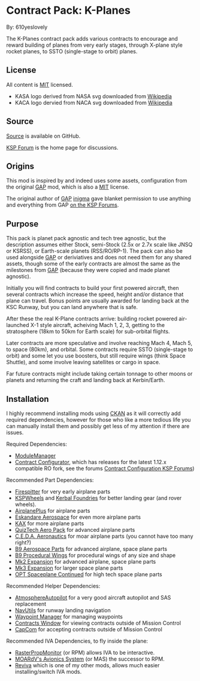 # Contract Pack: K-Planes

By: 610yeslovely

The K-Planes contract pack adds various contracts to encourage and reward building of planes from
very early stages, through X-plane style rocket planes, to SSTO (single-stage to orbit) planes.

## License

All content is [MIT][url:MITLicense] licensed.

* KASA logo derived from NASA svg downloaded from [Wikipedia](https://en.wikipedia.org/wiki/NASA_insignia#/media/File:NASA_logo.svg)
* KACA logo dervied from NACA svg downloaded from [Wikipedia](https://commons.wikimedia.org/wiki/File:US_NACA_logo.svg)

## Source

[Source][url:KPlanes] is available on GitHub.

[KSP Forum][url:KPlanesKSPF] is the home page for discussions.

## Origins

This mod is inspired by and indeed uses some assets, configuration from the original [GAP][url:GAP]
mod, which is also a [MIT][url:MITLicense] license.

The original author of [GAP][url:GAP] [inigma][kspf:inigma] gave blanket permission to use anything
and everything from GAP [on the KSP Forums][kspf:inigmaPermission].

## Purpose

This pack is planet pack agnostic and tech tree agnostic, but the description assumes either Stock,
semi-Stock (2.5x or 2.7x scale like JNSQ or KSRSS), or Earth-scale planets (RSS/RO/RP-1). The pack
can also be used alongside [GAP][url:GAP] or deriviatives and does not need them for any shared
assets, though some of the early contracts are almost the same as the milestones from [GAP][url:GAP]
(because they were copied and made planet agnostic).

Initially you will find contracts to build your first powered aircraft, then several contracts which
increase the speed, height and/or distance that plane can travel. Bonus points are usually awarded
for landing back at the KSC Runway, but you can land anywhere that is safe.

After these the real K-Plane contracts arrive: building rocket powered air-launched X-1 style
aircraft, acheiving Mach 1, 2, 3, getting to the stratosphere (18km to 50km for Earth scale) for
sub-orbital flights.

Later contracts are more speculative and involve reaching Mach 4, Mach 5, to space (80km), and
orbital. Some contracts require SSTO (single-stage to orbit) and some let you use boosters, but
still require wings (think Space Shuttle), and some involve leaving satellites or cargo in space.

Far future contracts might include taking certain tonnage to other moons or planets and returning
the craft and landing back at Kerbin/Earth.

## Installation

I highly recommend installing mods using [CKAN][url:CKAN] as it will correctly add required
dependencies, however for those who like a more tedious life you can manually install them and
possibly get less of my attention if there are issues.

Required Dependencies:

* [ModuleManager][url:ModuleManager]
* [Contract Configurator][url:ContractConfiguratorGitHub], which has releases for the latest 1.12.x
  compatible RO fork, see the forums [Contract Configuration KSP Forums][url:ContractConfigurator])

Recommended Part Dependencies:

* [Firespitter][url:Firespitter] for very early airplane parts
* [KSPWheels][url:KSPWheels] and [Kerbal Foundries][url:KerbalFoundries] for better landing gear
(and rover wheels).
* [AirplanePlus][url:AirplanePlus] for airplane parts
* [Eskandare Aerospace][url:EskandareAero] for even more airplane parts
* [KAX][url:KAX] for more airplane parts
* [QuizTech Aero Pack][url:QuizTech] for advanced airplane parts
* [C.E.D.A. Aeronautics][url:CEDAAero] for moar airplane parts (you cannot have too many right?)
* [B9 Aerospace Parts][url:B9Aerospace] for advanced airplane, space plane parts
* [B9 Procedural Wings][url:B9ProcWings] for procedural wings of any size and shape
* [Mk2 Expansion][url:Mk2Expansion] for advanced airplane, space plane parts
* [Mk3 Expansion][url:Mk3Expansion] for larger space plane parts
* [OPT Spaceplane Continued][url:OPT] for high tech space plane parts

Recommended Helper Dependencies:

* [AtmosphereAutopilot][url:AA] for a very good aircraft autopilot and SAS replacement
* [NavUtils][url:NavUtils] for runway landing navigation
* [Waypoint Manager][url:WaypointManager] for managing waypoints
* [Contracts Window][url:ContractsWindow] for viewing contracts outside of Mission Control
* [CapCom][url:CapCom] for accepting contracts outside of Mission Control

Recommended IVA Dependencies, to fly inside the plane:

* [RasterPropMonitor][url:RasterPropMonitor] (or RPM) allows IVA to be interactive.
* [MOARdV's Avionics System][url:AvionicsSystems] (or MAS) the successor to RPM.
* [Reviva][url:Reviva] which is one of my other mods, allows much easier installing/switch IVA mods.

[url:KPlanes]: https://github.com/harveyt/KPlanes
[url:KPlanesKSPF]: https://forum.kerbalspaceprogram.com/index.php?/topic/210897-112/
[url:MITLicense]: https://github.com/harveyt/KPlanes/blob/main/LICENSE
[url:GAP]: https://forum.kerbalspaceprogram.com/index.php?/topic/129208-contract-pack-giving-aircraft-a-purpose-gap-161-milestones-air-flights-coast-guard/
[url:CKAN]: https://forum.kerbalspaceprogram.com/index.php?/topic/154922-ckan-the-comprehensive-kerbal-archive-network-v1280-dyson/
[url:ModuleManager]: https://forum.kerbalspaceprogram.com/index.php?/topic/50533-18x-112x-module-manager-421-august-1st-2021-locked-inside-edition/
[url:ContractConfigurator]: https://forum.kerbalspaceprogram.com/index.php?/topic/91625-1101-contract-configurator-v1305-2020-10-05/
[url:ContractConfiguratorGitHub]: https://github.com/KSP-RO/ContractConfigurator/releases
[url:Firespitter]: https://github.com/snjo/Firespitter/releases
[url:KSPWheels]: https://forum.kerbalspaceprogram.com/index.php?/topic/152782-18x-kspwheel-physics-based-alternate-wheel-collider-api-only/
[url:KerbalFoundries]: https://forum.kerbalspaceprogram.com/index.php?/topic/155056-18x-kerbal-foundries-continued-tracks-wheels-and-gear/
[url:AirplanePlus]: https://forum.kerbalspaceprogram.com/index.php?/topic/140262-14x-18x-airplane-plus-r264-fixed-issuesgithub-is-up-to-date-dec-21-2019/
[url:EskandareAero]: https://forum.kerbalspaceprogram.com/index.php?/topic/187622-173-eskandare-aerospace-0051-beta/
[url:KAX]: https://forum.kerbalspaceprogram.com/index.php?/topic/180268-131/
[url:QuizTech]: https://forum.kerbalspaceprogram.com/index.php?/topic/145635-19x-quiztech-aero-pack-continued/
[url:CEDAAero]: https://forum.kerbalspaceprogram.com/index.php?/topic/188318-17x-ceda-aeronautics-division-airplane-parts-pack/
[url:B9Aerospace]: https://forum.kerbalspaceprogram.com/index.php?/topic/155491-18x-b9-aerospace-release-660-feb-5-2020/
[url:B9ProcWings]: https://forum.kerbalspaceprogram.com/index.php?/topic/203629-112-b9-procedural-wings-fork-modified/
[url:Mk2Expansion]: https://forum.kerbalspaceprogram.com/index.php?/topic/109145-112x-mk2-expansion-v191-update-10521/
[url:Mk3Expansion]: https://forum.kerbalspaceprogram.com/index.php?/topic/109401-mk3-expansion-ksp-112x-version-16-10521/
[url:Opt]: https://forum.kerbalspaceprogram.com/index.php?/topic/196187-191-opt-spaceplane-continued-311-mar-06-2021/
[url:AA]: https://forum.kerbalspaceprogram.com/index.php?/topic/124417-180-1123-atmosphereautopilot-160/
[url:NavUtils]: https://forum.kerbalspaceprogram.com/index.php?/topic/204929-112x-navutilities-continued-ft-hsi-instrument-landing-system/
[url:WaypointManager]: https://forum.kerbalspaceprogram.com/index.php?/topic/194876-112x-waypoint-manager-new-dependency-added/
[url:ContractsWindow]: https://forum.kerbalspaceprogram.com/index.php?/topic/82106-18x-contracts-window-v94-1112019/
[url:CapCom]: https://forum.kerbalspaceprogram.com/index.php?/topic/107789-18x-capcom-mission-control-on-the-go-v211-11-1-2019/
[kspf:inigma]: https://forum.kerbalspaceprogram.com/index.php?/profile/69310-inigma/
[kspf:inigmaPermission]: https://forum.kerbalspaceprogram.com/index.php?/topic/199185-112x-planes-with-purposes-pwp/&do=findComment&comment=3908846
[url:RasterPropMonitor]: https://forum.kerbalspaceprogram.com/index.php?/topic/190737-18x-112x-rasterpropmonitor-adopted/
[url:AvionicsSystems]: https://forum.kerbalspaceprogram.com/index.php?/topic/160856-wip-111x-moardvs-avionics-systems-mas-interactive-iva-v123-21-may-2021/
[url:Reviva]: https://forum.kerbalspaceprogram.com/index.php?/topic/206744-wip112x-reviva-the-iva-revival-and-editorflight-switcher-070-pre-release-3rd-feb-2022/
